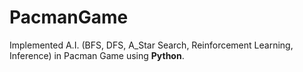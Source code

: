 # PacmanGame

Implemented A.I. (BFS, DFS, A_Star Search, Reinforcement Learning, Inference) in Pacman Game using **Python**.
